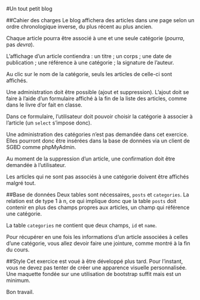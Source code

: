 #Un tout petit blog

##Cahier des charges
Le blog affichera des articles dans une page selon un ordre chronologique inverse, du plus récent au plus ancien.

Chaque article pourra être associé à une et une seule catégorie (*pourra*, pas *devra*).

L’affichage d’un article contiendra : un titre ; un corps ; une date de publication ; une référence à une catégorie ; la signature de l’auteur.

Au clic sur le nom de la catégorie, seuls les articles de celle-ci sont affichés.

Une administration doit être possible (ajout et suppression). L’ajout doit se faire à l’aide d’un formulaire affiché à la fin de la liste des articles, comme dans le livre d’or fait en classe.

Dans ce formulaire, l’utilisateur doit pouvoir choisir la catégorie à associer à l’article (un `select` s’impose donc).

Une administration des catégories n’est pas demandée dans cet exercice. Elles pourront donc être insérées dans la base de données via un client de SGBD comme phpMyAdmin.

Au moment de la suppression d’un article, une confirmation doit être demandée à l’utilisateur.

Les articles qui ne sont pas associés à une catégorie doivent être affichés malgré tout.

##Base de données
Deux tables sont nécessaires, `posts` et `categories`. La relation est de type 1 à n, ce qui implique donc que la table `posts` doit contenir en plus des champs propres aux articles, un champ qui référence une catégorie.

La table `categories` ne contient que deux champs, `id` et `name`.

Pour récupérer en une fois les informations d’un article associées à celles d’une catégorie, vous allez devoir faire une jointure, comme montré à la fin du cours.

##Style
Cet exercice est voué à être développé plus tard. Pour l’instant, vous ne devez pas tenter de créer une apparence visuelle personnalisée. Une maquette fondée sur une utilisation de bootstrap suffit mais est un minimum.

Bon travail.
